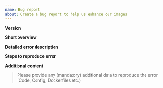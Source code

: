 ```yaml
---
name: Bug report
about: Create a bug report to help us enhance our images
---
```


**Version**

**Short overview**

**Detailed error description**

**Steps to reproduce error**

**Additional content**
> Please provide any (mandatory) additional data to reproduce the error (Code, Config, Dockerfiles etc.)